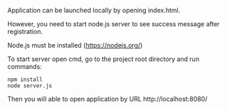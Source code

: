 Application can be launched locally by opening index.html.

However, you need to start node.js server to see success message after registration.

Node.js must be installed (https://nodejs.org/)

To start server open cmd, go to the project root directory and run commands:
```
npm install
node server.js
```
Then you will able to open application by URL http://localhost:8080/
